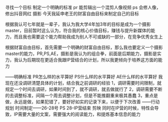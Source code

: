 寻找一个目标
	制定一个明确的标准
		pr 能剪辑出一个混剪人像视频
		ps 会修人像，修出抖音网红
		摄影
今天我延申老王的财富自由目标来制定自己的目标

根据我认可七年就是一辈子，我认为我大学4年加3年的目标是成为一个摄影master，目前暂时这么认为，符合我的核心价值目标，赚钱与提升新媒体的能力，而且我也需要这个能力帮助我成为别人不可或缺的一部分，在竞争优秀女生上

根据财富自由目标，首先需要一个明确的财富自由目标，那么我也要定义一个摄影master的能力，PR,PS,AE，摄影是我认为的组合拳，前面是后期能力，摄影是实力，我认为后期现在更适合我跟IP营结合的计划，所以我更倾向于培养这方面的能力

——明确标准
PR怎么样的水平算好
PS什么样的水平算好
AE什么样的水平算好
我现在还没调研清楚具体的计划，结合我之前调研的经验
1，调研需要时间限制，就规定一个时间去调研，如果时间到了，就不调研，就去做就行了
2，调研需要不断的去调整标准，间隔一个周去调整计划，但是不能推翻重来极其愚蠢
3，重点是做，永远是做，如果犯错了，要好好如实的记录下来，以便于下次改善
——行动规划
时间制定——26-28号 PS
28-IP营结束 剪映
同时在IP营的时候，特性会导致，IP需要大量的文案，需要强大的阅读能力，和提炼基本信息的能力